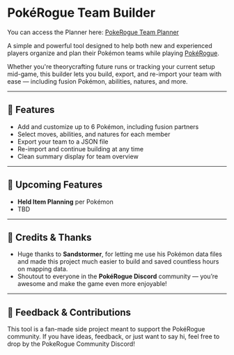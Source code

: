 # PokéRogue Team Builder

You can access the Planner here: [PokeRogue Team Planner](https://triickstr.github.io/PokeRogue-Team-Planner/)

A simple and powerful tool designed to help both new and experienced players organize and plan their Pokémon teams while playing [PokéRogue](https://pokerogue.net/).

Whether you're theorycrafting future runs or tracking your current setup mid-game, this builder lets you build, export, and re-import your team with ease — including fusion Pokémon, abilities, natures, and more.

---

## 🔧 Features

- Add and customize up to 6 Pokémon, including fusion partners  
- Select moves, abilities, and natures for each member  
- Export your team to a JSON file  
- Re-import and continue building at any time  
- Clean summary display for team overview  

---

## 🧪 Upcoming Features

- **Held Item Planning** per Pokémon
- TBD

---

## 🙌 Credits & Thanks

- Huge thanks to **Sandstormer**, for letting me use his Pokémon data files and made this project much easier to build and saved countless hours on mapping data.  
- Shoutout to everyone in the **PokéRogue Discord** community — you’re awesome and make the game even more enjoyable!  

---

## 💬 Feedback & Contributions

This tool is a fan-made side project meant to support the PokéRogue community. If you have ideas, feedback, or just want to say hi, feel free to drop by the PokeRogue Community Discord!
